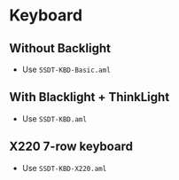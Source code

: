 # Keyboard

## Without Backlight

- Use `SSDT-KBD-Basic.aml`

## With Blacklight + ThinkLight

- Use `SSDT-KBD.aml`

## X220 7-row keyboard

- Use `SSDT-KBD-X220.aml`